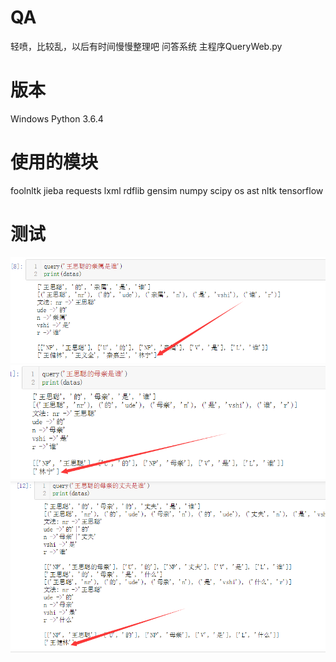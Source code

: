 # QA
轻喷，比较乱，以后有时间慢慢整理吧 
问答系统 
主程序QueryWeb.py 
# 版本 
Windows Python 3.6.4
# 使用的模块
foolnltk
jieba 
requests 
lxml 
rdflib 
gensim 
numpy 
scipy 
os 
ast 
nltk 
tensorflow
# 测试  
![image](https://github.com/KID1412999/QA/blob/master/TIM%E5%9B%BE%E7%89%8720181102122957.png)
![image](https://github.com/KID1412999/QA/blob/master/TIM%E5%9B%BE%E7%89%8720181102123011.png)
![image](https://github.com/KID1412999/QA/blob/master/TIM%E5%9B%BE%E7%89%8720181102123017.png)



